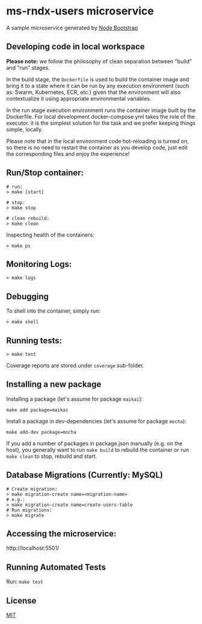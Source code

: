 # ms-rndx-users microservice

A sample microservice generated by [Node Bootstrap](http://nodebootstrap.io)

## Developing code in local workspace

**Please note:** we follow the philosophy of clean separation between "build"
and "run" stages.

In the build stage, the `Dockerfile` is used to build the container image and
bring it to a state where it can be run by any execution environment (such as:
Swarm, Kubernetes, ECR, etc.) given that the environment will also contextualize
it using appropriate environmental variables.

In the run stage execution environment runs the container image built by the
Dockerfile. For local development docker-compose.yml takes the role of the
executor. it is the simplest solution for the task and we prefer keeping things
simple, locally.

Please note that in the local environment code hot-reloading is turned on, so
there is no need to restart the container as you develop code, just edit the
corresponding files and enjoy the experience!

## Run/Stop container:

```
# run:
> make [start]

# stop:
> make stop

# clean rebuild:
> make clean
```

Inspecting health of the containers:

```
> make ps
```

## Monitoring Logs:

```
> make logs
```

## Debugging

To shell into the container, simply run:

```
> make shell
```


## Running tests:

```
> make test
```
Coverage reports are stored under `coverage` sub-folder.

## Installing a new package

Installing a package (let's assume for package `maikai`):

```
make add package=maikai
```

Install a package in dev-dependencies (let's assume for package `mocha`):

```
make add-dev package=mocha
```

If you add a number of packages in package.json manually (e.g. on the host),
you generally want to run `make build` to rebuild the container or run
`make clean` to stop, rebuild and start.

## Database Migrations (Currently: MySQL)

```
# Create migration:
> make migration-create name=<migration-name>
# e.g.:
> make migration-create name=create-users-table
# Run migrations:
> make migrate
```

## Accessing the microservice:

http://localhost:5501/

## Running Automated Tests

Run: `make test`

## License

[MIT](LICENSE)
